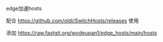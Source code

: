 edge加速hosts

配合
https://github.com/oldj/SwitchHosts/releases
使用


添加
https://raw.fastgit.org/wodeupan1/edge_hosts/main/hosts
